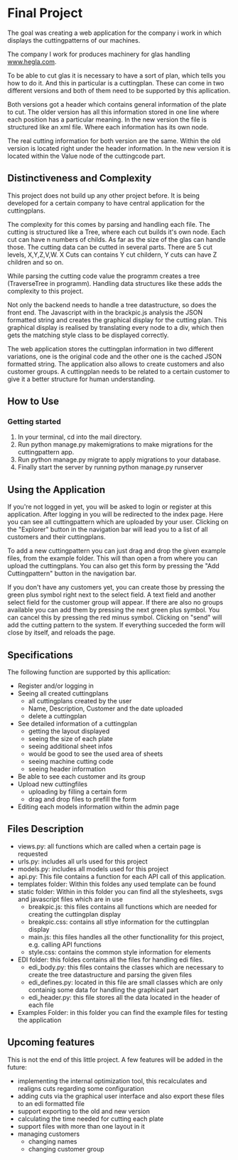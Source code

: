 
# Final Project  

The goal was creating a web application for the company i work in which displays the cuttingpatterns of our machines.

The company I work for produces machinery for glas handling www.hegla.com.  

To be able to cut glas it is necessary to have a sort of plan, which tells you how to do it. And this in particular is a cuttingplan. These can come in two different versions and both of them need to be supported by this apllication.

Both versions got a header which contains general information of the plate to cut. The older version has all this information stored in one line where each position has a particular meaning. In the new version the file is structured like an xml file. Where each information has its own node.  

The real cutting information for both version are the same. Within the old version is located right under the header information. In the new version it is located within the Value node of the cuttingcode part.

  

## Distinctiveness and Complexity
 

This project does not build up any other project before. It is being developed for a certain company to have central application for the cuttingplans.

The complexity for this comes by parsing and handling each file. The cutting is structured like a Tree, where each cut builds it's own node. Each cut can have n numbers of childs. As far as the size of the glas can handle those. The cutting data can be cutted in several parts. There are 5 cut levels, X,Y,Z,V,W. X Cuts can contains Y cut childern, Y cuts can have Z children and so on.

While parsing the cutting code value the programm creates a tree (TraverseTree in programm). Handling data structures like these adds the complexity to this project.

Not only the backend needs to handle a tree datastructure, so does the front end. The Javascript with in the brackpic.js analysis the JSON formatted string and creates the graphical display for the cutting plan. This graphical display is realised by translating every node to a div, which then gets the matching style class to be displayed correctly. 

The web application stores the cuttingplan information in two different variations, one is the original code and the other one is the cached JSON formatted string. The application also allows to create customers and also customer groups. A cuttingplan needs to be related to a certain customer to give it a better structure for human understanding.


## How to Use

### Getting started

1. In your terminal, cd into the mail directory.
2. Run python manage.py makemigrations to make migrations for the cuttingpattern app.
3. Run python manage.py migrate to apply migrations to your database.
4. Finally start the server by running python manage.py runserver

## Using the Application

If you're not logged in yet, you will be asked to login or register at this application. 
After logging in you will be redirected to the index page. Here you can see all cuttingpattern which are uploaded by your user.
Clicking on the "Explorer" button in the navigation bar will lead you to a list of all customers and their cuttingplans.

To add a new cuttingpattern you can just drag and drop the given example files, from the example folder. This will than open a from where you can upload the cuttingplans.
You can also get this form by pressing the "Add Cuttingpattern" button in the navigation bar.

If you don't have any customers yet, you can create those by pressing the green plus symbol right next to the select field. A text field and another select field for the customer group will appear. If there are also no groups available you can add them by pressing the next green plus symbol. You can cancel this by pressing the red minus symbol.
Clicking on "send" will add the cutting pattern to the system. If everything succeded the form will close by itself, and reloads the page.



## Specifications

  The following function are supported by this apllication:
  - Register and/or logging in
  - Seeing all created cuttingplans
	  - all cuttingplans created by the user
	  - Name, Description, Customer and the date uploaded
	  - delete a cuttingplan
  - See detailed information of a cuttingplan
	  - getting the layout displayed
	  - seeing the size of each plate
	  - seeing additional sheet infos
	  - would be good to see the used area of sheets
	  - seeing machine cutting code
	  - seeing header information
  - Be able to see each customer and its group
  - Upload new cuttingfiles
	  - uploading by filling a certain form
	  - drag and drop files to prefill the form
  - Editing each models information within the admin page

## Files Description
- views.py: all functions which are called when a certain page is requested
- urls.py: includes all urls used for this project
- models.py: includes all models used for this project
- api.py: This file contains a function for each API call of this application.
- templates folder: Within this foldes any used template can be found
- static folder: Within in this folder you can find all the stylesheets, svgs and javascript files which are in use
	-  breakpic.js: this files contains all functions which are needed for creating the cuttingplan display
	- breakpic.css: contains all stlye information for the cuttingplan display
	- main.js: this files handles all the other functionallity for this project, e.g. calling API functions
	- style.css: contains the common style information for elements
- EDI folder: this foldes contains all the files for handling edi files.
	- edi_body.py: this files contains the classes which are necessary to create the tree datastructure and parsing the given files
	- edi_defines.py: located in this file are small classes which are only containig some data for handling the graphical part
	- edi_header.py: this file stores all the data located in the header of each file
- Examples Folder: in this folder you can find the example files for testing the application
  

## Upcoming features

This is not the end of this little project. A few features will be added in the future:
- implementing the internal optimization tool, this recalculates and realigns cuts regarding some configuration
- adding cuts via the graphical user interface and also export these files to an edi formatted file
- support exporting to the old and new version
- calculating the time needed for cutting each plate
- support files with more than one layout in it
- managing customers
	- changing names
	- changing customer group